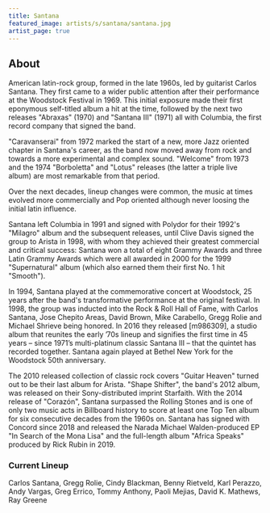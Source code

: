 ```yaml
---
title: Santana
featured_image: artists/s/santana/santana.jpg
artist_page: true
---
```

## About

American latin-rock group, formed in the late 1960s, led by guitarist Carlos Santana. They first came to a wider public attention after their performance at the Woodstock Festival in 1969. This initial exposure made their first eponymous self-titled album a hit at the time, followed by the next two releases "Abraxas" (1970) and "Santana III" (1971) all with Columbia, the first record company that signed the band. 

"Caravanserai" from 1972 marked the start of a new, more Jazz oriented chapter in Santana's career, as the band now moved away from rock and towards a more experimental and complex sound. "Welcome" from 1973 and the 1974 "Borboletta" and "Lotus" releases (the latter a triple live album) are most remarkable from that period. 

Over the next decades, lineup changes were common, the music at times evolved more commercially and Pop oriented although never loosing the initial latin influence. 

Santana left Columbia in 1991 and signed with Polydor for their 1992's "Milagro" album and the subsequent releases, until Clive Davis signed the group to Arista in 1998, with whom they achieved their greatest commercial and critical success: Santana won a total of eight Grammy Awards and three Latin Grammy Awards which were all awarded in 2000 for the 1999 "Supernatural" album (which also earned them their first No. 1 hit "Smooth"). 

In 1994, Santana played at the commemorative concert at Woodstock, 25 years after the band's transformative performance at the original festival. In 1998, the group was inducted into the Rock & Roll Hall of Fame, with Carlos Santana, Jose Chepito Areas, David Brown, Mike Carabello, Gregg Rolie and Michael Shrieve being honored. In 2016 they released [m986309], a studio album that reunites the early ’70s lineup and signifies the first time in 45 years – since 1971’s multi-platinum classic Santana III – that the quintet has recorded together. Santana again played at Bethel New York for the Woodstock 50th anniversary.

The 2010 released collection of classic rock covers "Guitar Heaven" turned out to be their last album for Arista. "Shape Shifter", the band's 2012 album, was released on their Sony-distributed imprint Starfaith. With the 2014 release of "Corazón", Santana surpassed the Rolling Stones and is one of only two music acts in Billboard history to score at least one Top Ten album for six consecutive decades from the 1960s on. Santana has signed with Concord since 2018 and released the Narada Michael Walden-produced EP "In Search of the Mona Lisa" and the full-length album "Africa Speaks" produced by Rick Rubin in 2019.

### Current Lineup

Carlos Santana, Gregg Rolie, Cindy Blackman, Benny Rietveld, Karl Perazzo, Andy Vargas, Greg Errico, Tommy Anthony, Paoli Mejias, David K. Mathews, Ray Greene

